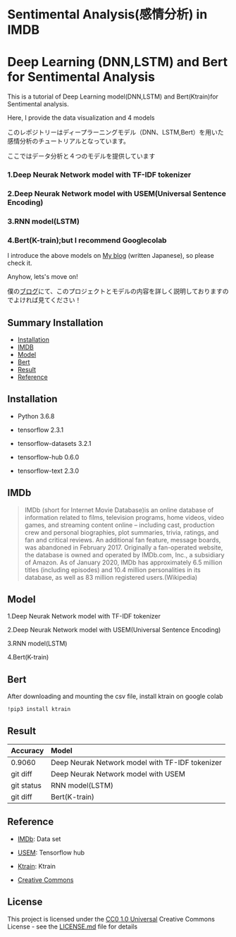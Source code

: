 # Sentimental Analysis(感情分析) in IMDB 
# Deep Learning (DNN,LSTM) and Bert for Sentimental Analysis

This is a tutorial of Deep Learning model(DNN,LSTM) and Bert(Ktrain)for Sentimental analysis.

Here, I provide the data visualization and 4 models

このレポジトリーはディープラーニングモデル（DNN、LSTM,Bert）を用いた感情分析のチュートリアルとなっています。

ここではデータ分析と４つのモデルを提供しています

### 1.Deep Neurak Network model with TF-IDF tokenizer

### 2.Deep Neurak Network model with USEM(Universal Sentence Encoding)

### 3.RNN model(LSTM)

### 4.Bert(K-train);but I recommend Googlecolab


I introduce the above models on
[My blog](https://tanuki.blog) (written  Japanese), so please check it.

Anyhow, lets's move on!

僕の[ブログ](https://tanuki.blog)にて、このプロジェクトとモデルの内容を詳しく説明しておりますのでよければ見てください！


## Summary Installation

  - [Installation](#Installation)
  - [IMDB](#IMDB)
  - [Model](#Model)
  - [Bert](#Bert)
  - [Result](#Result)
  - [Reference](#Reference)


## Installation
- Python 3.6.8

- tensorflow 2.3.1

- tensorflow-datasets 3.2.1

- tensorflow-hub 0.6.0

- tensorflow-text 2.3.0




## IMDb

>IMDb (short for Internet Movie Database)is an online database of information related to films, television programs, home videos, video games, and streaming content online – including cast, production crew and personal biographies, plot summaries, trivia, ratings, and fan and critical reviews. An additional fan feature, message boards, was abandoned in February 2017. Originally a fan-operated website, the database is owned and operated by IMDb.com, Inc., a subsidiary of Amazon. As of January 2020, IMDb has approximately 6.5 million titles (including episodes) and 10.4 million personalities in its database, as well as 83 million registered users.(Wikipedia)

## Model

1.Deep Neurak Network model with TF-IDF tokenizer

2.Deep Neurak Network model with USEM(Universal Sentence Encoding)

3.RNN model(LSTM)

4.Bert(K-train)


## Bert

After downloading and mounting the csv file, install ktrain on google colab

    !pip3 install ktrain


## Result

| Accuracy | Model |
| --- | :--- |
| 0.9060 | Deep Neurak Network model with TF-IDF tokenizer |
| git diff | Deep Neurak Network model with USEM |
| git status | RNN model(LSTM) |
| git diff | Bert(K-train) |


## Reference 

  - [IMDb](https://www.kaggle.com/lakshmi25npathi/imdb-dataset-of-50k-movie-reviews/): Data set
  
  - [USEM](https://tfhub.dev/google/universal-sentence-encoder-multilingual/3/): Tensorflow hub
  
  - [Ktrain](https://github.com/amaiya/ktrain/): Ktrain
  
  - [Creative Commons](https://creativecommons.org/) 



## License

This project is licensed under the [CC0 1.0 Universal](LICENSE.md)
Creative Commons License - see the [LICENSE.md](LICENSE.md) file for
details

